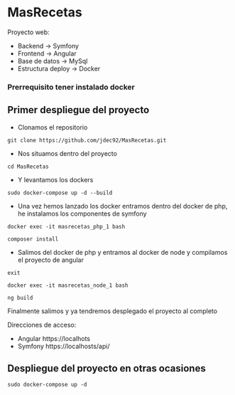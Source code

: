 # MasRecetas
Proyecto web:
  * Backend -> Symfony
  * Frontend -> Angular
  * Base de datos -> MySql
  * Estructura deploy -> Docker

### Prerrequisito tener instalado docker
 
## Primer despliegue del proyecto

* Clonamos el repositorio

`git clone https://github.com/jdec92/MasRecetas.git`

* Nos situamos dentro del proyecto

`cd MasRecetas`

* Y levantamos los dockers

`sudo docker-compose up -d --build`

* Una vez hemos lanzado los docker entramos dentro del docker de php, he instalamos los componentes de symfony

`docker exec -it masrecetas_php_1 bash`

`composer install`

* Salimos del docker de php y entramos al docker de node y compilamos el proyecto de angular

`exit`

`docker exec -it masrecetas_node_1 bash`

`ng build`

Finalmente salimos y ya tendremos desplegado el proyecto al completo

Direcciones de acceso:
 * Angular https://localhots
 * Symfony https://localhosts/api/
 
## Despliegue del proyecto en otras ocasiones

`sudo docker-compose up -d`

